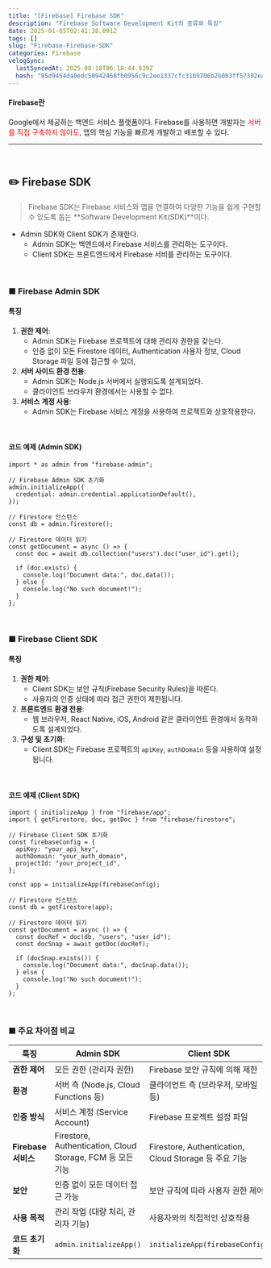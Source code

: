 ```yaml
---
title: "[Firebase] Firebase SDK"
description: "Firebase Software Development Kit의 종류와 특징"
date: 2025-01-05T02:41:38.091Z
tags: []
slug: "Firebase-Firebase-SDK"
categories: Firebase
velogSync:
  lastSyncedAt: 2025-08-18T06:18:44.839Z
  hash: "85d9454da0edc50942468fb0956c9c2ee1337cfc31b9706b2b003ff57392ea08"
---
```


#### Firebase란 
Google에서 제공하는 백엔드 서비스 플랫폼이다.
Firebase를 사용하면 개발자는 <span style = "color:red">서버를 직접 구축하지 않아도</span>, 앱의 핵심 기능을 빠르게 개발하고 배포할 수 있다.

---

<br>

## ✏️ Firebase SDK
>Firebase SDK는 Firebase 서비스와 앱을 연결하여 다양한 기능을 쉽게 구현할 수 있도록 돕는 **Software Development Kit(SDK)**이다.

- Admin SDK와 Client SDK가 존재한다.
   - Admin SDK는 백엔드에서 Firebase 서비스를 관리하는 도구이다.
   - Client SDK는 프론트엔드에서 Firebase 서비를 관리하는 도구이다.
   
<br>

### ■ Firebase Admin SDK
#### 특징

1. **권한 제어**:
    - Admin SDK는 Firebase 프로젝트에 대해 관리자 권한을 갖는다.
    - 인증 없이 모든 Firestore 데이터, Authentication 사용자 정보, Cloud Storage 파일 등에 접근할 수 있더,
2. **서버 사이드 환경 전용**:
    - Admin SDK는 Node.js 서버에서 실행되도록 설계되었다.
    - 클라이언트 브라우저 환경에서는 사용할 수 없다.
3. **서비스 계정 사용**:
    - Admin SDK는 Firebase 서비스 계정을 사용하여 프로젝트와 상호작용한다.

<br>

#### 코드 예제 (Admin SDK)

```tsx
import * as admin from "firebase-admin";

// Firebase Admin SDK 초기화
admin.initializeApp({
  credential: admin.credential.applicationDefault(),
});

// Firestore 인스턴스
const db = admin.firestore();

// Firestore 데이터 읽기
const getDocument = async () => {
  const doc = await db.collection("users").doc("user_id").get();
  
  if (doc.exists) {
    console.log("Document data:", doc.data());
  } else {
    console.log("No such document!");
  }
};
```

<br>



### ■ Firebase Client SDK

#### 특징

1. **권한 제어**:
    - Client SDK는 보안 규칙(Firebase Security Rules)을 따른다.
    - 사용자의 인증 상태에 따라 접근 권한이 제한됩니다.
2. **프론트엔드 환경 전용**:
    - 웹 브라우저, React Native, iOS, Android 같은 클라이언트 환경에서 동작하도록 설계되었다.
3. **구성 및 초기화**:
    - Client SDK는 Firebase 프로젝트의 `apiKey`, `authDomain` 등을 사용하여 설정됩니다.

<br>

#### 코드 예제 (Client SDK)

```tsx
import { initializeApp } from "firebase/app";
import { getFirestore, doc, getDoc } from "firebase/firestore";

// Firebase Client SDK 초기화
const firebaseConfig = {
  apiKey: "your_api_key",
  authDomain: "your_auth_domain",
  projectId: "your_project_id",
};

const app = initializeApp(firebaseConfig);

// Firestore 인스턴스
const db = getFirestore(app);

// Firestore 데이터 읽기
const getDocument = async () => {
  const docRef = doc(db, "users", "user_id");
  const docSnap = await getDoc(docRef);
  
  if (docSnap.exists()) {
    console.log("Document data:", docSnap.data());
  } else {
    console.log("No such document!");
  }
};
```

<br>

### ■ 주요 차이점 비교

| **특징**            | **Admin SDK**                          | **Client SDK**                         |
|---------------------|---------------------------------------|---------------------------------------|
| **권한 제어**        | 모든 권한 (관리자 권한)                  | Firebase 보안 규칙에 의해 제한             |
| **환경**            | 서버 측 (Node.js, Cloud Functions 등)      | 클라이언트 측 (브라우저, 모바일 등)         |
| **인증 방식**        | 서비스 계정 (Service Account)            | Firebase 프로젝트 설정 파일                |
| **Firebase 서비스**   | Firestore, Authentication, Cloud Storage, FCM 등 모든 기능 | Firestore, Authentication, Cloud Storage 등 주요 기능 |
| **보안**            | 인증 없이 모든 데이터 접근 가능              | 보안 규칙에 따라 사용자 권한 제어             |
| **사용 목적**        | 관리 작업 (대량 처리, 관리자 기능)           | 사용자와의 직접적인 상호작용                 |
| **코드 초기화**       | `admin.initializeApp()`               | `initializeApp(firebaseConfig)`        |
